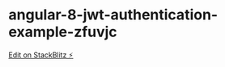 # angular-8-jwt-authentication-example-zfuvjc

[Edit on StackBlitz ⚡️](https://stackblitz.com/edit/angular-8-jwt-authentication-example-zfuvjc)